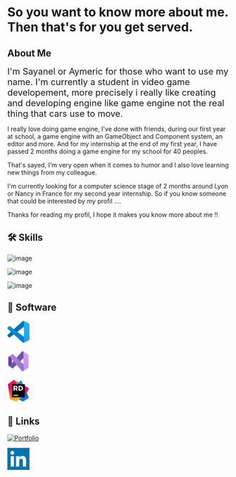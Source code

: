 
# So you want to know more about me. Then that's for you get served.




## About Me
<span style="font-size: 20px;">I'm Sayanel or Aymeric for those who want to use my name. I'm currently a student in video game developement, more precisely i really like creating and developing engine like game engine not the real thing that cars use to move.

I really love doing game engine, I've done with friends, during our first year at school, a game engine with an GameObject and Component system, an editor and more. And for my internship at the end of my first year, I have passed 2 months doing a game engine for my school for 40 peoples.

That's sayed, I'm very open when it comes to humor and I also love learning new things from my colleague.

I'm currently looking for a computer science stage of 2 months around Lyon or Nancy in France for my second year internship. So if you know someone that could be interested by my profil ....

Thanks for reading my profil, I hope it makes you know more about me !!</span>

## 🛠 Skills
![image](https://img.shields.io/badge/C-white?style=for-the-badge&logo=C&labelColor=8102AD&color=black)

![image](https://img.shields.io/badge/C%2B%2B-white?style=for-the-badge&logo=C%2B%2B&logoColor=white&logoSize=auto&labelColor=blue&color=black)

![image](https://img.shields.io/badge/python-white?style=for-the-badge&logo=Python&logoColor=white&logoSize=auto&labelColor=blue&color=black)


## 💾 Software

![image](/resources/Visual_Studio_Code_1.35_icon.png)

![image](/resources/Visual_Studio_Icon_2022.png)

![image](/resources/JetBrains_Rider_Icon.png)


## 🔗 Links
<a href="https://portfolio-aymeric-matte.my.canva.site/" target="_blank"><img src="https://img.shields.io/badge/Portfolio-white?style=for-the-badge&color=black" alt="Portfolio" width="150" height="42"></a>

<a href="https://www.linkedin.com/in/aymeric-matte/" target="_blank"><img src="/resources/LinkedIn_logo_initials.jpg" alt="Linkedin"></a>

